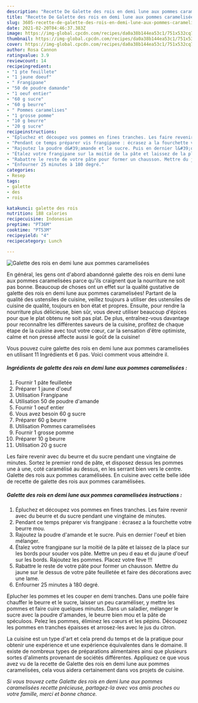 ```yaml
---
description: "Recette De Galette des rois en demi lune aux pommes caramelisées"
title: "Recette De Galette des rois en demi lune aux pommes caramelisées"
slug: 3605-recette-de-galette-des-rois-en-demi-lune-aux-pommes-caramelisees
date: 2021-02-20T04:46:37.383Z
image: https://img-global.cpcdn.com/recipes/da0a38b144ea53c1/751x532cq70/galette-des-rois-en-demi-lune-aux-pommes-caramelisees-photo-principale-de-la-recette.jpg
thumbnail: https://img-global.cpcdn.com/recipes/da0a38b144ea53c1/751x532cq70/galette-des-rois-en-demi-lune-aux-pommes-caramelisees-photo-principale-de-la-recette.jpg
cover: https://img-global.cpcdn.com/recipes/da0a38b144ea53c1/751x532cq70/galette-des-rois-en-demi-lune-aux-pommes-caramelisees-photo-principale-de-la-recette.jpg
author: Rosa Cannon
ratingvalue: 3.9
reviewcount: 14
recipeingredient:
- "1 pte feuillete"
- "1 jaune doeuf"
- " Frangipane"
- "50 de poudre damande"
- "1 oeuf entier"
- "60 g sucre"
- "60 g beurre"
- " Pommes caramelises"
- "1 grosse pomme"
- "10 g beurre"
- "20 g sucre"
recipeinstructions:
- "Épluchez et découpez vos pommes en fines tranches. Les faire revenir avec du beurre et du sucre pendant une vingtaine de minutes."
- "Pendant ce temps préparer vis frangipane : écrasez a la fourchette votre beurre mou."
- "Rajoutez la poudre d&#39;amande et le sucre. Puis en dernier l&#39;oeuf et bien mélanger."
- "Étalez votre frangipane sur la moitié de la pâte et laissez de la place sur les bords pour souder vos pâte. Mettre un peu d eau et du jaune d&#39;oeuf sur les bords. Rajoutez les pommes. Placez votre fève !!!"
- "Rabattre le reste de votre pâte pour former un chausson. Mettre du jaune sur le dessus de votre pâte feuilletée et faire des décorations avec une lame."
- "Enfourner 25 minutes à 180 degré."
categories:
- Resep
tags:
- galette
- des
- rois

katakunci: galette des rois 
nutrition: 188 calories
recipecuisine: Indonesian
preptime: "PT36M"
cooktime: "PT53M"
recipeyield: "4"
recipecategory: Lunch

---
```



![Galette des rois en demi lune aux pommes caramelisées](https://img-global.cpcdn.com/recipes/da0a38b144ea53c1/751x532cq70/galette-des-rois-en-demi-lune-aux-pommes-caramelisees-photo-principale-de-la-recette.jpg)

En général, les gens ont d'abord abandonné galette des rois en demi lune aux pommes caramelisées parce qu'ils craignent que la nourriture ne soit pas bonne. Beaucoup de choses ont un effet sur la qualité gustative de galette des rois en demi lune aux pommes caramelisées! Partant de la qualité des ustensiles de cuisine, veillez toujours à utiliser des ustensiles de cuisine de qualité, toujours en bon état et propres. Ensuite, pour rendre la nourriture plus délicieuse, bien sûr, vous devez utiliser beaucoup d'épices pour que le plat obtenu ne soit pas plat. De plus, entraînez-vous davantage pour reconnaître les différentes saveurs de la cuisine, profitez de chaque étape de la cuisine avec tout votre cœur, car la sensation d'être optimiste, calme et non pressé affecte aussi le goût de la cuisine!

<!--inarticleads1-->

Vous pouvez cuire galette des rois en demi lune aux pommes caramelisées en utilisant 11 Ingrédients et 6 pas. Voici comment vous atteindre il.

##### Ingrédients de galette des rois en demi lune aux pommes caramelisées :

1. Fournir 1 pâte feuilletée
1. Préparer 1 jaune d&#39;oeuf
1. Utilisation  Frangipane
1. Utilisation 50 de poudre d&#39;amande
1. Fournir 1 oeuf entier
1. Vous avez besoin 60 g sucre
1. Préparer 60 g beurre
1. Utilisation  Pommes caramelisées
1. Fournir 1 grosse pomme
1. Préparer 10 g beurre
1. Utilisation 20 g sucre


Les faire revenir avec du beurre et du sucre pendant une vingtaine de minutes. Sortez le premier rond de pâte, et disposez dessus les pommes une à une, coté caramélisé au dessus, en les serrant bien vers le centre. Galette des rois aux pommes caramélisées. En cuisine avec cette belle idée de recette de galette des rois aux pommes caramélisées. 

<!--inarticleads2-->

##### Galette des rois en demi lune aux pommes caramelisées instructions :

1. Épluchez et découpez vos pommes en fines tranches. Les faire revenir avec du beurre et du sucre pendant une vingtaine de minutes.
1. Pendant ce temps préparer vis frangipane : écrasez a la fourchette votre beurre mou.
1. Rajoutez la poudre d&#39;amande et le sucre. Puis en dernier l&#39;oeuf et bien mélanger.
1. Étalez votre frangipane sur la moitié de la pâte et laissez de la place sur les bords pour souder vos pâte. Mettre un peu d eau et du jaune d&#39;oeuf sur les bords. Rajoutez les pommes. Placez votre fève !!!
1. Rabattre le reste de votre pâte pour former un chausson. Mettre du jaune sur le dessus de votre pâte feuilletée et faire des décorations avec une lame.
1. Enfourner 25 minutes à 180 degré.


Eplucher les pommes et les couper en demi tranches. Dans une poêle faire chauffer le beurre et le sucre, laisser un peu caraméliser, y mettre les pommes et faire cuire quelques minutes. Dans un saladier, mélanger le sucre avec la poudre d&#39;amandes, le beurre bien mou et la pâte de spéculoos. Pelez les pommes, éliminez les cœurs et les pépins. Découpez les pommes en tranches épaisses et arrosez-les avec le jus du citron. 

<!--inarticleads1-->

<p>
La cuisine est un type d'art et cela prend du temps et de la pratique pour obtenir une expérience et une expérience équivalentes dans le domaine. Il existe de nombreux types de préparations alimentaires ainsi que plusieurs sortes d'aliments provenant de sociétés différentes. Appliquez ce que vous avez vu de la recette de Galette des rois en demi lune aux pommes caramelisées, cela vous aidera certainement dans vos projets de cuisine.
</p>

<p>
<i>Si vous trouvez cette Galette des rois en demi lune aux pommes caramelisées recette précieuse, partagez-la avec vos amis proches ou votre famille, merci et bonne chance.</i>
</p>
